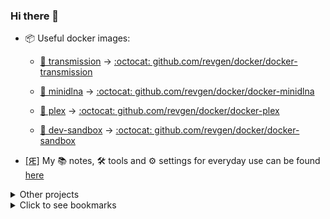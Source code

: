 ### Hi there 👋

- 📦 Useful docker images:
    - [🐳 transmission](https://hub.docker.com/r/rev9en/transmission/) → [:octocat: github.com/revgen/docker/docker-transmission](https://github.com/revgen/docker/tree/master/docker-transmission#readme)
    - [🐳 minidlna](https://hub.docker.com/r/rev9en/minidlna/) → [:octocat: github.com/revgen/docker/docker-minidlna](https://github.com/revgen/docker/tree/master/docker-minidlna#readme)
    - [🐳 plex](https://hub.docker.com/r/rev9en/plex/) → [:octocat: github.com/revgen/docker/docker-plex](https://github.com/revgen/docker/tree/master/docker-plex#readme)

    - [🐳 dev-sandbox](https://hub.docker.com/r/rev9en/sandbox/) → [:octocat: github.com/revgen/docker/docker-sandbox](https://github.com/revgen/docker/tree/master/docker-sandbox#readme)

- [[Ԙ]](https://github.com/revgen/myenv) My 📚 notes, 🛠 tools and ⚙️ settings for everyday use can be found [here](https://github.com/revgen/myenv)

<details>
  <summary>Other projects</summary>

  * ⭐ [Tista Covid-19 Tracker Application](https://covid19.tistatech.com) → [:octocat:](https://github.com/TISTATechnologies/cv19)

</details>
    
<details>
  <summary>Click to see bookmarks</summary>
  
  #### Useful GitHub repos
  * [agarrharr/awesome-cli-apps](https://github.com/agarrharr/awesome-cli-apps)
  * [awesome-selfhosted/awesome-selfhosted](https://github.com/awesome-selfhosted/awesome-selfhosted)
  * [herrbischoff/awesome-command-line-apps](https://git.herrbischoff.com/awesome-command-line-apps/about/)
  * [herrbischoff/awesome-macos-command-line](https://git.herrbischoff.com/awesome-macos-command-line/about/)
  * [rothgar/awesome-tuis](https://github.com/rothgar/awesome-tuis)
  * [jlevy/the-art-of-command-line](https://github.com/jlevy/the-art-of-command-line)
  * [0nn0/terminal-mac-cheatsheet](https://github.com/0nn0/terminal-mac-cheatsheet)
  * [awesome-selfhosted/awesome-selfhosted](https://github.com/awesome-selfhosted/awesome-selfhosted)
  #### Cheatsheets
  * [michaelcurrin.github.io](https://michaelcurrin.github.io/dev-cheatsheets/) - Michael Currin cheatsheets [:octocat:](https://github.com/MichaelCurrin/dev-cheatsheets)
  * [devhints.io](https://devhints.io/) - Rico's cheatsheets [:octocat:](https://github.com/rstacruz/cheatsheets)
  * [gto76.github.io](https://gto76.github.io/linux-cheatsheet) - Comprehensive Linux Cheatsheet [:octocat:](https://github.com/gto76/linux-cheatsheet)
  * [emoji-cheat-sheet](https://www.webfx.com/tools/emoji-cheat-sheet/) - Emoji Cheat Sheet
</details>


<!--
**revgen/revgen** is a ✨ _special_ ✨ repository because its `README.md` (this file) appears on your GitHub profile.

Here are some ideas to get you started:

- 
- 🌱 I’m currently learning ...
- 👯 I’m looking to collaborate on ...
- 🤔 I’m looking for help with ...
- 💬 Ask me about ...
- 📫 How to reach me: ...
- 😄 Pronouns: ...
- ⚡ Fun fact: ...
Other emojis: https://gist.github.com/avalanche123/981817
-->
